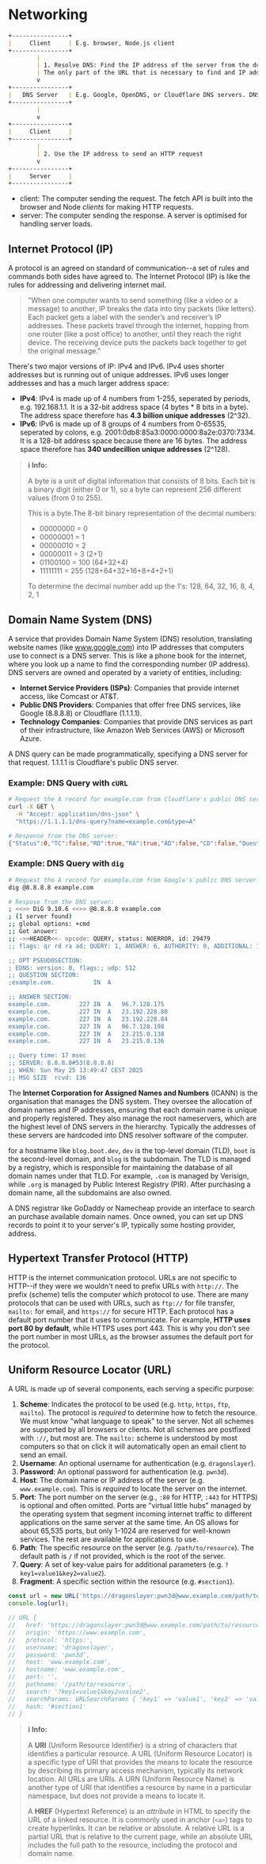 # Networking

```md
+----------------+
|     Client     | E.g. browser, Node.js client
+----------------+
        |
        | 1. Resolve DNS: Find the IP address of the server from the domain name. 
        | The only part of the URL that is necessary to find and IP address is the domain name.
        v
+----------------+
|   DNS Server   | E.g. Google, OpenDNS, or Cloudflare DNS servers. DNS server addresses (e.g., 8.8.8.8 for Google or 1.1.1.1 for Cloudflare).
+----------------+
        |
        v
+----------------+
|     Client     |
+----------------+
        |
        | 2. Use the IP address to send an HTTP request
        v
+----------------+
|     Server     |
+----------------+
```

- client: The computer sending the request. The fetch API is built into the browser and Node _clients_ for making HTTP requests.
- server: The computer sending the response. A server is optimised for handling server loads.

## Internet Protocol (IP)

A protocol is an agreed on standard of communication--a set of rules and commands both sides have agreed to. The Internet Protocol (IP) is like the rules for addressing and delivering internet mail.

> "When one computer wants to send something (like a video or a message) to another, IP breaks the data into tiny packets (like letters). Each packet gets a label with the sender’s and receiver’s IP addresses. These packets travel through the internet, hopping from one router (like a post office) to another, until they reach the right device. The receiving device puts the packets back together to get the original message."

There's two major versions of IP: IPv4 and IPv6. IPv4 uses shorter addresses but is running out of unique addresses. IPv6 uses longer addresses and has a much larger address space:

- **IPv4**: IPv4 is made up of 4 numbers from 1-255, seperated by periods, e.g. 192.168.1.1. It is a 32-bit address space (4 bytes * 8 bits in a byte). The address space therefore has **4.3 billion unique addresses** (2^32).
- **IPv6**: IPv6 is made up of 8 groups of 4 numbers from 0-65535, seperated by colons, e.g. 2001:0db8:85a3:0000:0000:8a2e:0370:7334. It is a 128-bit address space because there are 16 bytes. The address space therefore has **340 undecillion unique addresses** (2^128).

> **ℹ️ Info:**
>
> A byte is a unit of digital information that consists of 8 bits. Each bit is a binary digit (either 0 or 1), so a byte can represent 256 different values (from 0 to 255).
>
> This is a byte.The 8-bit binary representation of the decimal numbers:
>
> - 00000000 = 0
> - 00000001 = 1
> - 00000010 = 2
> - 00000011 = 3 (2+1)
> - 01100100 = 100 (64+32+4)
> - 11111111 = 255 (128+64+32+16+8+4+2+1)
>
> To determine the decimal number add up the 1's: 128, 64, 32, 16, 8, 4, 2, 1

## Domain Name System (DNS)

A service that provides Domain Name System (DNS) resolution, translating website names (like www.google.com) into IP addresses that computers use to connect is a DNS server. This is like a phone book for the internet, where you look up a name to find the corresponding number (IP address). DNS servers are owned and operated by a variety of entities, including:

- **Internet Service Providers (ISPs)**: Companies that provide internet access, like Comcast or AT&T.
- **Public DNS Providers**: Companies that offer free DNS services, like Google (8.8.8.8) or Cloudflare (1.1.1.1).
- **Technology Companies**: Companies that provide DNS services as part of their infrastructure, like Amazon Web Services (AWS) or Microsoft Azure.

A DNS query can be made programmatically, specifying a DNS server for that request. 1.1.1.1 is Cloudflare's public DNS server.

### Example: DNS Query with `cURL`

```bash
# Request the A record for example.com from Cloudflare's public DNS server:
curl -X GET \
  -H "Accept: application/dns-json" \
  "https://1.1.1.1/dns-query?name=example.com&type=A" 
```

```bash
# Response from the DNS server:
{"Status":0,"TC":false,"RD":true,"RA":true,"AD":false,"CD":false,"Question":[{"name":"example.com","type":1}],"Answer":[{"name":"example.com","type":1,"TTL":166,"data":"96.7.128.198"},{"name":"example.com","type":1,"TTL":166,"data":"96.7.128.175"},{"name":"example.com","type":1,"TTL":166,"data":"23.192.228.80"},{"name":"example.com","type":1,"TTL":166,"data":"23.192.228.84"},{"name":"example.com","type":1,"TTL":166,"data":"23.215.0.136"},{"name":"example.com","type":1,"TTL":166,"data":"23.215.0.138"}]}%    
```

### Example: DNS Query with `dig`

```bash
# Request the A record for example.com from Google's public DNS server:
dig @8.8.8.8 example.com
```

```bash
# Respose from the DNS server:
; <<>> DiG 9.10.6 <<>> @8.8.8.8 example.com
; (1 server found)
;; global options: +cmd
;; Got answer:
;; ->>HEADER<<- opcode: QUERY, status: NOERROR, id: 29479
;; flags: qr rd ra ad; QUERY: 1, ANSWER: 6, AUTHORITY: 0, ADDITIONAL: 1

;; OPT PSEUDOSECTION:
; EDNS: version: 0, flags:; udp: 512
;; QUESTION SECTION:
;example.com.			IN	A

;; ANSWER SECTION:
example.com.		227	IN	A	96.7.128.175
example.com.		227	IN	A	23.192.228.80
example.com.		227	IN	A	23.192.228.84
example.com.		227	IN	A	96.7.128.198
example.com.		227	IN	A	23.215.0.138
example.com.		227	IN	A	23.215.0.136

;; Query time: 17 msec
;; SERVER: 8.8.8.8#53(8.8.8.8)
;; WHEN: Sun May 25 13:49:47 CEST 2025
;; MSG SIZE  rcvd: 136
```

The **Internet Corporation for Assigned Names and Numbers** (ICANN) is the organisation that manages the DNS system. They oversee the allocation of domain names and IP addresses, ensuring that each domain name is unique and properly registered. They also manage the root nameservers, which are the highest level of DNS servers in the hierarchy. Typically the addresses of these servers are hardcoded into DNS resolver software of the computer.

for a hostname like `blog.boot.dev`, `dev` is the top-level domain (TLD), `boot` is the second-level domain, and `blog` is the subdomain. The TLD is managed by a registry, which is responsible for maintaining the database of all domain names under that TLD. For example, `.com` is managed by Verisign, while `.org` is managed by Public Interest Registry (PIR). After purchasing a domain name, all the subdomains are also owned.

A DNS registrar like GoDaddy or Namecheap provide an interface to search an purchase available domain names. Once owned, you can set up DNS records to point it to your server's IP, typically some hosting provider, address.

## Hypertext Transfer Protocol (HTTP)

HTTP is the internet communication protocol. URLs are not specific to HTTP--if they were we wouldn't need to prefix URLs with `http://`. The prefix (scheme) tells the computer _which_ protocol to use. There are many protocols that can be used with URLs, such as `ftp://` for file transfer, `mailto:` for email, and `https://` for secure HTTP. Each protocol has a default port number that it uses to communicate. For example, **HTTP uses port 80 by default**, while HTTPS uses port 443. This is why you don't see the port number in most URLs, as the browser assumes the default port for the protocol.

## Uniform Resource Locator (URL)

A URL is made up of several components, each serving a specific purpose:

1. **Scheme**: Indicates the protocol to be used (e.g. `http`, `https`, `ftp`, `mailto`). The protocol is _required_ to determine how to fetch the resource. We must know "what language to speak" to the server. Not all schemes are supported by all browsers or clients. Not all schemes are postfixed with `://`, but most are. The `mailto:` scheme is understood by most computers so that on click it will automatically open an email client to send an email.
2. **Username**: An optional username for authentication (e.g. `dragonslayer`).
3. **Password**: An optional password for authentication (e.g. `pwn3d`).
4. **Host**: The domain name or IP address of the server (e.g. `www.example.com`). This is _required_ to locate the server on the internet.
5. **Port**: The port number on the server (e.g., `:80` for HTTP, `:443` for HTTPS) is optional and often omitted. Ports are "virtual little hubs" managed by the operating system that segment incoming internet traffic to different applications on the same server at the same time. An OS allows for about 65,535 ports, but only 1-1024 are reserved for well-known services. The rest are available for applications to use.
6. **Path**: The specific resource on the server (e.g. `/path/to/resource`). The default path is `/` if not provided, which is the root of the server.
7. **Query**: A set of key-value pairs for additional parameters (e.g. `?key1=value1&key2=value2`).
8. **Fragment**: A specific section within the resource (e.g. `#section1`).

```js
const url = new URL('https://dragonslayer:pwn3d@www.example.com/path/to/resource?key1=value1&key2=value2#section1');
console.log(url);

// URL {
//   href: 'https://dragonslayer:pwn3d@www.example.com/path/to/resource?key1=value1&key2=value2#section1',
//   origin: 'https://www.example.com',
//   protocol: 'https:',
//   username: 'dragonslayer',
//   password: 'pwn3d',
//   host: 'www.example.com',
//   hostname: 'www.example.com',
//   port: '',
//   pathname: '/path/to/resource',
//   search: '?key1=value1&key2=value2',
//   searchParams: URLSearchParams { 'key1' => 'value1', 'key2' => 'value2' },
//   hash: '#section1'
// }

```

> **ℹ️ Info:**
>
> A **URI** (Uniform Resource Identifier) is a string of characters that identifies a particular resource. A URL (Uniform Resource Locator) is a specific type of URI that provides the means to locate the resource by describing its primary access mechanism, typically its network location. All URLs are URIs. A URN (Uniform Resource Name) is another type of URI that identifies a resource by name in a particular namespace, but does not provide a means to locate it.
>
> A **HREF** (Hypertext Reference) is an _attribute_ in HTML to specify the URL of a linked resource. It is commonly used in anchor (`<a>`) tags to create hyperlinks. It can be relative or absolute. A relative URL is a partial URL that is relative to the current page, while an absolute URL includes the full path to the resource, including the protocol and domain name.
